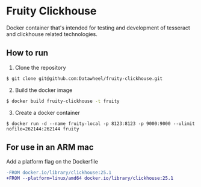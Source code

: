 # Fruity Clickhouse

Docker container that's intended for testing and development of tesseract and clickhouse related technologies.

## How to run
1. Clone the repository

```bash
$ git clone git@github.com:Datawheel/fruity-clickhouse.git
```

2. Build the docker image
```bash
$ docker build fruity-clickhouse -t fruity
```

3. Create a docker container
```
$ docker run -d --name fruity-local -p 8123:8123 -p 9000:9000 --ulimit nofile=262144:262144 fruity
```

## For use in an ARM mac
Add a platform flag on the Dockerfile
```diff
-FROM docker.io/library/clickhouse:25.1
+FROM --platform=linux/amd64 docker.io/library/clickhouse:25.1
```

